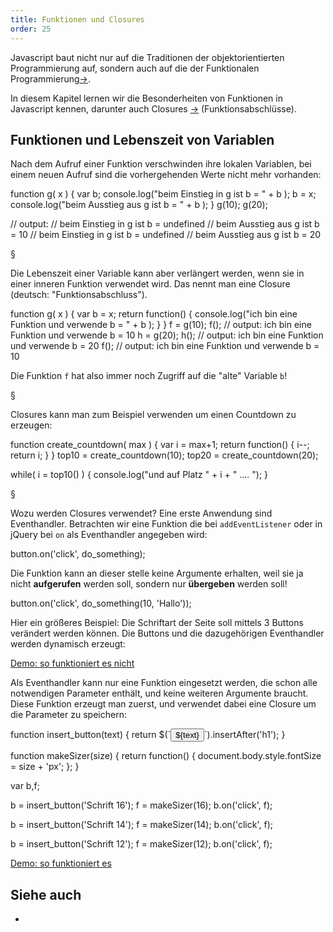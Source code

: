 ```yaml
---
title: Funktionen und Closures
order: 25
---
```


Javascript baut nicht nur auf die Traditionen der
objektorientierten Programmierung auf, sondern auch
auf die der Funktionalen Programmierung[&rarr;](http://de.wikipedia.org/wiki/Funktionale_Programmierung).

In diesem Kapitel lernen wir die Besonderheiten
von Funktionen in Javascript kennen, darunter
auch Closures [&rarr;](http://de.wikipedia.org/wiki/Closure) (Funktionsabschlüsse).


## Funktionen und Lebenszeit von Variablen

Nach dem Aufruf einer Funktion verschwinden ihre lokalen Variablen,
bei einem neuen Aufruf sind die vorhergehenden Werte nicht mehr vorhanden:

<javascript caption="Lebenszeit einer Variable in einer Funktionen">
  function g( x ) {
    var b;
    console.log("beim Einstieg in g ist b = " + b );
    b = x;
    console.log("beim Ausstieg aus g ist b = " + b );
  }
  g(10);
  g(20);

  // output:
  // beim Einstieg in g ist b = undefined
  // beim Ausstieg aus g ist b = 10
  // beim Einstieg in g ist b = undefined
  // beim Ausstieg aus g ist b = 20
</javascript>

§

Die Lebenszeit einer Variable kann aber verlängert werden, wenn sie in einer
inneren Funktion verwendet wird. Das nennt man eine Closure (deutsch: "Funktionsabschluss").

<javascript caption="Closure verlängert die Lebenszeit einer Variable in einer Funktionen">
  function g( x ) {
    var b = x;
    return function() {
      console.log("ich bin eine Funktion und verwende b = " + b );
    }
  }
  f = g(10);
  f();
  // output: ich bin eine Funktion und verwende b = 10
  h = g(20);
  h();
  // output: ich bin eine Funktion und verwende b = 20
  f();
  // output: ich bin eine Funktion und verwende b = 10
</javascript>

Die Funktion `f` hat also immer noch Zugriff auf die "alte" Variable `b`!

§

Closures kann man zum Beispiel verwenden um einen Countdown zu erzeugen:

<javascript caption="Erzeuge eine Countdown-Funktion">
  function create_countdown( max ) {
    var i = max+1;
    return function() {
      i--;
      return i;
    }
  } 
  top10 = create_countdown(10);
  top20 = create_countdown(20);

  while( i = top10() ) {
    console.log("und auf Platz " + i + " .... ");
  }
</javascript>


§

Wozu werden Closures verwendet?  Eine erste Anwendung sind Eventhandler.
Betrachten wir eine Funktion die bei  `addEventListener` oder in jQuery bei `on`
als Eventhandler angegeben wird:

<javascript caption="Eventhandler wird übergeben">
  button.on('click', do_something);
</javascript>

Die Funktion kann an dieser stelle keine Argumente
erhalten, weil sie ja nicht **aufgerufen** werden soll,
sondern nur **übergeben** werden soll!

<javascript caption="Eventhandler wird aufgerufen - funktioniert nicht!">
  button.on('click', do_something(10, 'Hallo'));
</javascript>

Hier ein größeres Beispiel: Die Schriftart der Seite soll
mittels 3 Buttons verändert werden können.  Die Buttons und die
dazugehörigen Eventhandler werden dynamisch erzeugt:

[Demo: so funktioniert es nicht](/images/closure-for-event-broken.html)

Als Eventhandler kann nur eine Funktion eingesetzt werden, die schon alle
notwendigen Parameter enthält, und keine weiteren Argumente braucht.
Diese Funktion erzeugt man zuerst, und verwendet dabei eine Closure
um die Parameter zu speichern: 


<javascript caption="Eventhandler ist eine Closure, enthält Argumente schon">
  function insert_button(text) {
    return $(`<button>${text}</button>`).insertAfter('h1');
  }
  
  function makeSizer(size) {
    return function() {
      document.body.style.fontSize = size + 'px';
    };
  }

  var b,f;

  b = insert_button('Schrift 16');
  f = makeSizer(16);
  b.on('click', f);

  b = insert_button('Schrift 14');
  f = makeSizer(14);
  b.on('click', f);

  b = insert_button('Schrift 12');
  f = makeSizer(12);
  b.on('click', f);  
</javascript>


[Demo: so funktioniert es](/images/closure-for-event.html)





## Siehe auch

* [](https://developer.mozilla.org/de/docs/Web/JavaScript/Closures)

